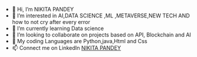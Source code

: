 - 👋 Hi, I’m NIKITA PANDEY 
- 👀 I’m interested in AI,DATA SCIENCE ,ML ,METAVERSE,NEW TECH AND how to not cry after every error
- 🌱 I’m currently learning Data science 
- 💞️ I’m looking to collaborate on projects based on API, Blockchain and AI
- 🧐 My coding Languages are Python,java,Html and Css
- 📫 Connect me on LinkedIn <a href="www.linkedin.com/in/nikita-pandey-02951124b">NIKITA PANDEY</a>

<!---
NIKITApandey01/NIKITApandey01 is a ✨ special ✨ repository because its `README.md` (this file) appears on your GitHub profile.
You can click the Preview link to take a look at your changes.
--->
